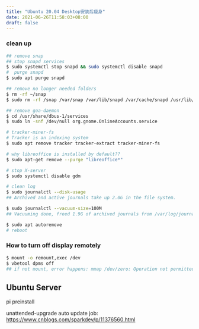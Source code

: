 ```yaml
---
title: "Ubuntu 20.04 Desktop安装后瘦身"
date: 2021-06-26T11:58:03+08:00
draft: false
---
```


### clean up

```bash
## remove snap
## stop snapd services
$ sudo systemctl stop snapd && sudo systemctl disable snapd
#  purge snapd
$ sudo apt purge snapd

## remove no longer needed folders
$ rm -rf ~/snap
$ sudo rm -rf /snap /var/snap /var/lib/snapd /var/cache/snapd /usr/lib/snapd

## remove goa-daemon
$ cd /usr/share/dbus-1/services
$ sudo ln -snf /dev/null org.gnome.OnlineAccounts.service

# tracker-miner-fs
# Tracker is an indexing system
$ sudo apt remove tracker tracker-extract tracker-miner-fs

# why libreoffice is installed by default??
$ sudo apt-get remove --purge "libreoffice*"

# stop X-server
$ sudo systemctl disable gdm

# clean log
$ sudo journalctl --disk-usage
## Archived and active journals take up 2.0G in the file system.

$ sudo journalctl --vacuum-size=100M
## Vacuuming done, freed 1.9G of archived journals from /var/log/journal/xxxx

$ sudo apt autoremove
# reboot
```

### How to turn off display remotely
```bash
$ mount -o remount,exec /dev
$ vbetool dpms off
## if not mount, error happens: mmap /dev/zero: Operation not permitted
```


## Ubuntu Server
pi preinstall

unattended-upgrade auto update job: https://www.cnblogs.com/sparkdev/p/11376560.html

